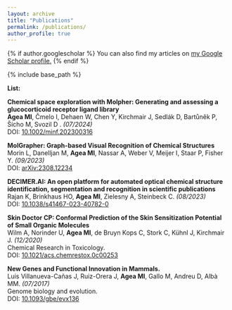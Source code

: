 ```yaml
---
layout: archive
title: "Publications"
permalink: /publications/
author_profile: true
---
```


{% if author.googlescholar %}
  You can also find my articles on <u><a href="{{author.googlescholar}}">my Google Scholar profile</a>.</u>
{% endif %}

{% include base_path %}  

**List:**  

**Chemical space exploration with Molpher: Generating and assessing a glucocorticoid receptor ligand library** <br> **Agea MI**, Čmelo I, Dehaen W, Chen Y, Kirchmair J, Sedlák D, Bartůněk P, Šícho M, Svozil D . _(07/2024)_ <br>
DOI: [10.1002/minf.202300316](https://doi.org/10.1002/minf.202300316) <br>

**MolGrapher: Graph-based Visual Recognition of Chemical Structures** <br> Morin L, Danelljan M, **Agea MI**, Nassar A, Weber V, Meijer I, Staar P, Fisher Y. _(09/2023)_ <br>
DOI: [arXiv:2308.12234](https://arxiv.org/abs/2308.12234) <br>

**DECIMER.AI: An open platform for automated optical chemical structure identification, segmentation and recognition in scientific publications** <br> Rajan K, Brinkhaus HO, **Agea MI**, Zielesny A, Steinbeck C. _(08/2023)_ <br>
DOI: [10.1038/s41467-023-40782-0](https://www.nature.com/articles/s41467-023-40782-0) <br>

**Skin Doctor CP: Conformal Prediction of the Skin Sensitization Potential of Small Organic Molecules** <br> Wilm A, Norinder U, **Agea MI**, de Bruyn Kops C, Stork C, Kühnl J, Kirchmair J. _(12/2020)_ <br>
Chemical Research in Toxicology. <br>
DOI: [10.1021/acs.chemrestox.0c00253](https://pubs.acs.org/doi/10.1021/acs.chemrestox.0c00253) <br>

**New Genes and Functional Innovation in Mammals.** <br> Luis Villanueva-Cañas J, Ruiz-Orera J, **Agea MI**, Gallo M, Andreu D, Albà MM. _(07/2017)_ <br>
Genome biology and evolution. <br>
DOI: [10.1093/gbe/evx136](https://academic.oup.com/gbe/article/9/7/1886/3983271) <br>

